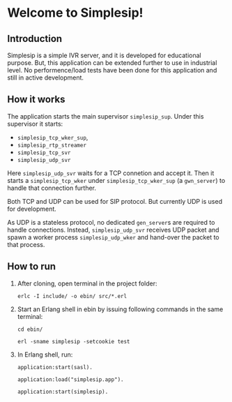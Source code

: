 # Welcome to Simplesip!

## Introduction
Simplesip is a simple IVR server, and it is developed for educational purpose. But, this application can be extended further to use in industrial level. No performence/load tests have been done for this application and still in active development.


## How it works
The application starts the main supervisor `simplesip_sup`. Under this supervisor it starts:
 * `simplesip_tcp_wker_sup`,
 * `simplesip_rtp_streamer`
 * `simplesip_tcp_svr`
 * `simplesip_udp_svr`
 
 Here `simplesip_udp_svr` waits for a TCP connetion and accept it. Then it starts a `simplesip_tcp_wker` under
 `simplesip_tcp_wker_sup` (a `gwn_server`) to handle that connection further.
 
 Both TCP and UDP can be used for SIP protocol. But currently UDP is used for development.
 
 As UDP is a stateless protocol, no dedicated `gen_server`s are required to handle connections. Instead, `simplesip_udp_svr`
 receives UDP packet and spawn a worker process `simplesip_udp_wker` and hand-over the packet to that process.


## How to run
1. After cloning, open terminal in the project folder:

   `erlc -I include/ -o ebin/ src/*.erl`

2. Start an Erlang shell in ebin by issuing following commands in the same terminal:

   `cd ebin/`
   
   `erl -sname simplesip -setcookie test`
   
3. In Erlang shell, run:

   `application:start(sasl).`
  
   `application:load("simplesip.app").`
  
   `application:start(simplesip).`
